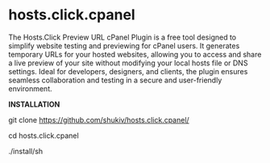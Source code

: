 # hosts.click.cpanel
The Hosts.Click Preview URL cPanel Plugin is a free tool designed to simplify website testing and previewing for cPanel users. It generates temporary URLs for your hosted websites, allowing you to access and share a live preview of your site without modifying your local hosts file or DNS settings. Ideal for developers, designers, and clients, the plugin ensures seamless collaboration and testing in a secure and user-friendly environment.

**INSTALLATION**

git clone https://github.com/shukiv/hosts.click.cpanel/

cd hosts.click.cpanel

./install/sh

